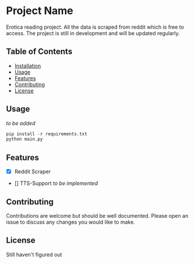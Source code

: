 # Project Name

Erotica reading project. All the data is scraped from reddit which is free to access. The project is still in development and will be updated regularly.

## Table of Contents

- [Installation](#installation)
- [Usage](#usage)
- [Features](#features)
- [Contributing](#contributing)
- [License](#license)

## Usage
*to be added*

```python
pip install -r requirements.txt 
python main.py
```

## Features

- [x] Reddit Scraper 
- [] TTS-Support *to be implemented*

## Contributing

Contributions are welcome but should be well documented. Please open an issue to discuss any changes you would like to make.

## License

Still haven't figured out